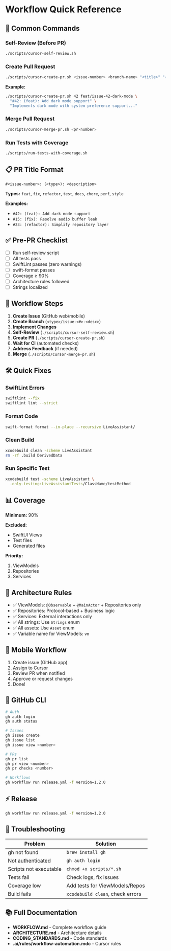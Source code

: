# Workflow Quick Reference

## 🚀 Common Commands

### Self-Review (Before PR)
```bash
./scripts/cursor-self-review.sh
```

### Create Pull Request
```bash
./scripts/cursor-create-pr.sh <issue-number> <branch-name> "<title>" "<body>"
```

**Example:**
```bash
./scripts/cursor-create-pr.sh 42 feat/issue-42-dark-mode \
  "#42: (feat): Add dark mode support" \
  "Implements dark mode with system preference support..."
```

### Merge Pull Request
```bash
./scripts/cursor-merge-pr.sh <pr-number>
```

### Run Tests with Coverage
```bash
./scripts/run-tests-with-coverage.sh
```

## 📋 PR Title Format

```
#<issue-number>: (<type>): <description>
```

**Types:** `feat`, `fix`, `refactor`, `test`, `docs`, `chore`, `perf`, `style`

**Examples:**
- `#42: (feat): Add dark mode support`
- `#15: (fix): Resolve audio buffer leak`
- `#23: (refactor): Simplify repository layer`

## ✅ Pre-PR Checklist

- [ ] Run self-review script
- [ ] All tests pass
- [ ] SwiftLint passes (zero warnings)
- [ ] swift-format passes
- [ ] Coverage ≥ 90%
- [ ] Architecture rules followed
- [ ] Strings localized

## 🔄 Workflow Steps

1. **Create Issue** (GitHub web/mobile)
2. **Create Branch** (`<type>/issue-<#>-<desc>`)
3. **Implement Changes**
4. **Self-Review** (`./scripts/cursor-self-review.sh`)
5. **Create PR** (`./scripts/cursor-create-pr.sh`)
6. **Wait for CI** (automated checks)
7. **Address Feedback** (if needed)
8. **Merge** (`./scripts/cursor-merge-pr.sh`)

## 🛠️ Quick Fixes

### SwiftLint Errors
```bash
swiftlint --fix
swiftlint lint --strict
```

### Format Code
```bash
swift-format format --in-place --recursive LiveAssistant/
```

### Clean Build
```bash
xcodebuild clean -scheme LiveAssistant
rm -rf .build DerivedData
```

### Run Specific Test
```bash
xcodebuild test -scheme LiveAssistant \
  -only-testing:LiveAssistantTests/ClassName/testMethod
```

## 📊 Coverage

**Minimum:** 90%

**Excluded:**
- SwiftUI Views
- Test files
- Generated files

**Priority:**
1. ViewModels
2. Repositories
3. Services

## 🎯 Architecture Rules

- ✅ ViewModels: `@Observable` + `@MainActor` + Repositories only
- ✅ Repositories: Protocol-based + Business logic
- ✅ Services: External interactions only
- ✅ All strings: Use `Strings` enum
- ✅ All assets: Use `Asset` enum
- ✅ Variable name for ViewModels: `vm`

## 📱 Mobile Workflow

1. Create issue (GitHub app)
2. Assign to Cursor
3. Review PR when notified
4. Approve or request changes
5. Done!

## 🔧 GitHub CLI

```bash
# Auth
gh auth login
gh auth status

# Issues
gh issue create
gh issue list
gh issue view <number>

# PRs
gh pr list
gh pr view <number>
gh pr checks <number>

# Workflows
gh workflow run release.yml -f version=1.2.0
```

## ⚡️ Release

```bash
gh workflow run release.yml -f version=1.2.0
```

## 🐛 Troubleshooting

| Problem | Solution |
|---------|----------|
| gh not found | `brew install gh` |
| Not authenticated | `gh auth login` |
| Scripts not executable | `chmod +x scripts/*.sh` |
| Tests fail | Check logs, fix issues |
| Coverage low | Add tests for ViewModels/Repos |
| Build fails | `xcodebuild clean`, check errors |

## 📚 Full Documentation

- **WORKFLOW.md** - Complete workflow guide
- **ARCHITECTURE.md** - Architecture details
- **CODING_STANDARDS.md** - Code standards
- **.ai/rules/workflow-automation.mdc** - Cursor rules

